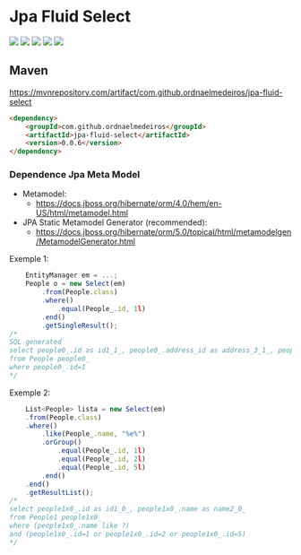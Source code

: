 # Jpa Fluid Select

![](https://img.shields.io/github/stars/ordnaelmedeiros/jpa-fluid-select.svg) ![](https://img.shields.io/github/forks/ordnaelmedeiros/jpa-fluid-select.svg) ![](https://img.shields.io/github/tag/ordnaelmedeiros/jpa-fluid-select.svg) ![](https://img.shields.io/github/release/ordnaelmedeiros/jpa-fluid-select.svg) ![](https://img.shields.io/github/issues/ordnaelmedeiros/jpa-fluid-select.svg)

## Maven
https://mvnrepository.com/artifact/com.github.ordnaelmedeiros/jpa-fluid-select
```html
<dependency>
	<groupId>com.github.ordnaelmedeiros</groupId>
	<artifactId>jpa-fluid-select</artifactId>
	<version>0.0.6</version>
</dependency>
```

### Dependence Jpa Meta Model
- Metamodel:
	- https://docs.jboss.org/hibernate/orm/4.0/hem/en-US/html/metamodel.html
- JPA Static Metamodel Generator (recommended):
	- https://docs.jboss.org/hibernate/orm/5.0/topical/html/metamodelgen/MetamodelGenerator.html

Exemple 1:
```javascript
	EntityManager em = ...;
	People o = new Select(em)
		.from(People.class)
		.where()
			.equal(People_.id, 1l)
		.end()
		.getSingleResult();
/*
SQL generated
select people0_.id as id1_1_, people0_.address_id as address_3_1_, people0_.name as name2_1_ 
from People people0_
where people0_.id=1
*/
```

Exemple 2:

```javascript
	List<People> lista = new Select(em)
	.from(People.class)
	.where()
		.like(People_.name, "%e%")
		.orGroup()
			.equal(People_.id, 1l)
			.equal(People_.id, 2l)
			.equal(People_.id, 5l)
		.end()
	.end()
	.getResultList();
/*
select people1x0_.id as id1_0_, people1x0_.name as name2_0_ 
from People1 people1x0_ 
where (people1x0_.name like ?) 
and (people1x0_.id=1 or people1x0_.id=2 or people1x0_.id=5)
*/
```

